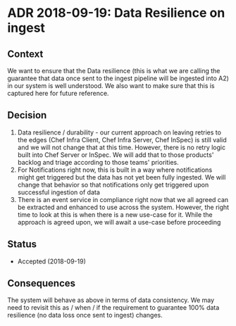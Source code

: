 # ADR 2018-09-19: Data Resilience on ingest

## Context

We want to ensure that the Data resilience (this is what we are calling the guarantee that data once sent to the ingest pipeline will be ingested into A2) in our system is well understood. We also want to make sure that this is captured here for future reference.

## Decision

1) Data resilience / durability - our current approach on leaving retries to the edges (Chef Infra Client, Chef Infra Server, Chef InSpec) is still valid and we will not change that at this time. However, there is no retry logic built into Chef Server or InSpec. We will add that to those products' backlog and triage according to those teams' priorities.
2) For Notifications right now, this is built in a way where notifications might get triggered but the data has not yet been fully ingested. We will change that behavior so that notifications only get triggered upon successful ingestion of data
3) There is an event service in compliance right now that we all agreed can be extracted and enhanced to use across the system. However, the right time to look at this is when there is a new use-case for it. While the approach is agreed upon, we will await a use-case before proceeding

## Status

* Accepted (2018-09-19)

## Consequences

The system will behave as above in terms of data consistency. We may need to revisit this as / when / if the requirement to guarantee 100% data resilience (no data loss once sent to ingest) changes.
